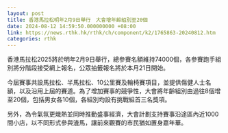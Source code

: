 ```yaml
---
layout: post
title: 香港馬拉松明年2月9日舉行　大會增年齡組別至20個
date: 2024-08-12 14:59:50.000000000 +08:00
link: https://news.rthk.hk/rthk/ch/component/k2/1765863-20240812.htm
categories: rthk
---
```


香港馬拉松2025將於明年2月9日舉行，總參賽名額維持74000個，各參賽跑手組別將分階段接受網上報名，公眾抽籤報名將於本月21日開始。

今屆賽事共設馬拉松、半馬拉松、10公里賽及輪椅賽項目，並提供傷健人士名額，以及沿用上屆的賽道。為了增加賽事的競爭性，大會將年齡組別由過往8個增至20個，包括男女各10個，各組別均設有挑戰組首三名獎項。

另外，為令氣氛更熾熱並同時推動盛事經濟，大會計劃支持賽事沿途區內近1000間小店，以不同形式參與渣馬，讓前來觀賽的市民猶如置身嘉年華。
